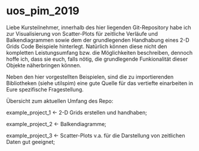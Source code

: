# uos_pim_2019



Liebe Kursteilnehmer, 
innerhalb des hier liegenden Git-Repository habe ich zur Visualisierung von Scatter-Plots für zeitliche Verläufe 
und Balkendiagrammen sowie dem der grundlegenden Handhabung eines 2-D Grids Code Beispiele hinterlegt. 
Natürlich können diese nicht den kompletten Leistungsumfang bzw. die Möglichkeiten beschreiben, dennoch 
hoffe ich, dass sie euch, falls nötig, die grundlegende Funkionalität dieser Objekte näherbringen können. 

Neben den hier vorgestellten Beispielen, sind die zu importierenden Bibliotheken (siehe utilspim)
eine gute Quelle für das vertiefte einarbeiten in Eure spezifische Fragestellung. 

Übersicht zum aktuellen Umfang des Repo:

example_project_1 <- 2-D Grids erstellen und handhaben;

example_project_2 <- Balkendiagramme;

example_project_3 <- Scatter-Plots v.a. für die Darstellung von zeitlichen Daten gut geeignet;
